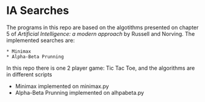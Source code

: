 # IA Searches

The programs in this repo are based on the algotithms presented on chapter 5 of <i>Artificial Intelligence: a modern approach</i> by Russell and Norving.
The implemented searches are:

    * Minimax
    * Alpha-Beta Prunning

In this repo there is one 2 player game: Tic Tac Toe, and the algorithms are in different scripts

   * Minimax implemented on minimax.py
   * Alpha-Beta Prunning implemented on alhpabeta.py
